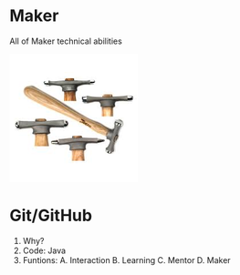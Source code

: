 # Maker
All of Maker technical abilities

![Alt text](MakerHammer.jpg "cjrustic Maker")

# Git/GitHub
1. Why?
2. Code: Java
3. Funtions:
    A. Interaction
    B. Learning
    C. Mentor
    D. Maker
    
